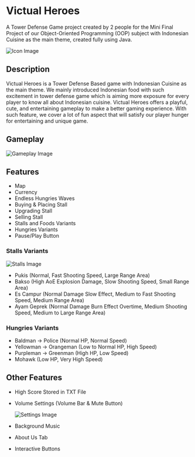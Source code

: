 
# Victual Heroes

A Tower Defense Game project created by 2 people for the Mini Final Project
of our Object-Oriented Programming (OOP) subject with
Indonesian Cuisine as the main theme, created fully using Java.

![Icon Image](https://cdn.discordapp.com/attachments/995337235211763722/1055084557659017306/image.png)

## Description
Victual Heroes is a Tower Defense Based game with Indonesian Cuisine as the main theme. We mainly introduced Indonesian food with such excitement in tower defense game which is aiming more exposure for every player to know all about Indonesian cuisine. Victual Heroes offers a playful, cute, and entertaining gameplay to make a better gaming experience. With such feature, we cover a lot of fun aspect that will satisfy our player hunger for entertaining and unique game.

## Gameplay
![Gameplay Image](https://cdn.discordapp.com/attachments/995337235211763722/1055085127698497587/image.png)

## Features
- Map
- Currency
- Endless Hungries Waves
- Buying & Placing Stall
- Upgrading Stall
- Selling Stall
- Stalls and Foods Variants
- Hungries Variants
- Pause/Play Button

### Stalls Variants
![Stalls Image](https://cdn.discordapp.com/attachments/995337235211763722/1055086039523393597/image.png)
- Pukis (Normal, Fast Shooting Speed, Large Range Area)
- Bakso (High AoE Explosion Damage, Slow Shooting Speed, Small Range Area)
- Es Campur (Normal Damage Slow Effect, Medium to Fast Shooting Speed, Medium Range Area)
- Ayam Geprek (Normal Damage Burn Effect Overtime, Medium Shooting Speed, Medium to Large Range Area) 

### Hungries Variants
- Baldman -> Police (Normal HP, Normal Speed)
- Yellowman -> Orangeman (Low to Normal HP, High Speed)
- Purpleman -> Greenman (High HP, Low Speed)
- Mohawk (Low HP, Very High Speed)

## Other Features
- High Score Stored in TXT File
- Volume Settings (Volume Bar & Mute Button)

  <picture>
    <img alt="Settings Image" src="https://cdn.discordapp.com/attachments/995337235211763722/1055342702469857320/image.png">
  </picture>

- Background Music
- About Us Tab
- Interactive Buttons
